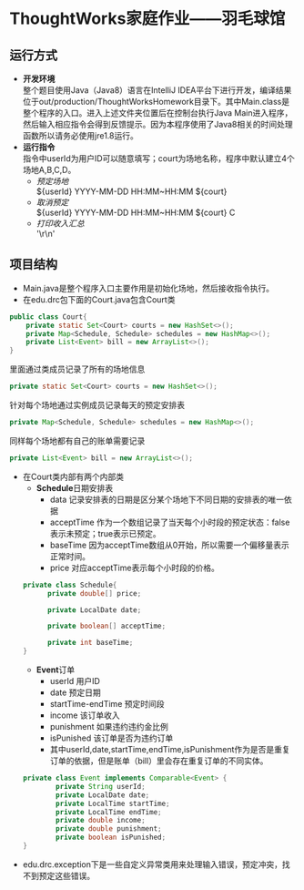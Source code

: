 # ThoughtWorks家庭作业——羽毛球馆
## 运行方式
* **开发环境**<br/>
整个题目使用Java（Java8）语言在IntelliJ IDEA平台下进行开发，编译结果位于out/production/ThoughtWorksHomework目录下。其中Main.class是整个程序的入口。进入上述文件夹位置后在控制台执行Java Main进入程序，然后输入相应指令会得到反馈提示。因为本程序使用了Java8相关的时间处理函数所以请务必使用jre1.8运行。<br/>
* **运行指令**<br/>
指令中userId为用户ID可以随意填写；court为场地名称，程序中默认建立4个场地A,B,C,D。
    * _预定场地_<br/>
    ${userId} YYYY-MM-DD HH:MM~HH:MM ${court}<br/>
    * _取消预定_<br/>
    ${userId} YYYY-MM-DD HH:MM~HH:MM ${court} C<br/>
    * _打印收入汇总_<br/>
    '\r\n'<br/>
## 项目结构
* Main.java是整个程序入口主要作用是初始化场地，然后接收指令执行。
* 在edu.drc包下面的Court.java包含Court类<br/>
```java
public class Court{
    private static Set<Court> courts = new HashSet<>();
    private Map<Schedule, Schedule> schedules = new HashMap<>();
    private List<Event> bill = new ArrayList<>();
}
```
里面通过类成员记录了所有的场地信息
```java
private static Set<Court> courts = new HashSet<>();
```
针对每个场地通过实例成员记录每天的预定安排表
```java
private Map<Schedule, Schedule> schedules = new HashMap<>();
```
同样每个场地都有自己的账单需要记录
```java
private List<Event> bill = new ArrayList<>();
```
* 在Court类内部有两个内部类<br/>
    * **Schedule**日期安排表
        * data 记录安排表的日期是区分某个场地下不同日期的安排表的唯一依据
        * acceptTime 作为一个数组记录了当天每个小时段的预定状态：false表示未预定；true表示已预定。
        * baseTime 因为acceptTime数组从0开始，所以需要一个偏移量表示正常时间。
        * price 对应acceptTime表示每个小时段的价格。  
    ```java
    private class Schedule{
          private double[] price;
    
          private LocalDate date;
    
          private boolean[] acceptTime;
    
          private int baseTime;
    }
    ```
    * **Event**订单
        * userId 用户ID
        * date 预定日期
        * startTime-endTime 预定时间段
        * income 该订单收入
        * punishment 如果违约违约金比例
        * isPunished 该订单是否为违约订单
        * 其中userId,date,startTime,endTime,isPunishment作为是否是重复订单的依据，但是账单（bill）里会存在重复订单的不同实体。
    ```java
    private class Event implements Comparable<Event> {
            private String userId;
            private LocalDate date;
            private LocalTime startTime;
            private LocalTime endTime;
            private double income;
            private double punishment;
            private boolean isPunished;
    }
    ```
* edu.drc.exception下是一些自定义异常类用来处理输入错误，预定冲突，找不到预定这些错误。